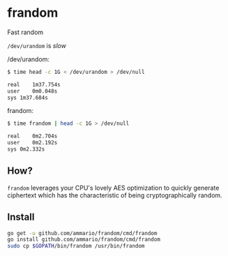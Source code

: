 # frandom

Fast random

`/dev/urandom` is *slow*


/dev/urandom:

```bash
$ time head -c 1G < /dev/urandom > /dev/null

real	1m37.754s
user	0m0.048s
sys	1m37.684s
```

frandom:

```bash
$ time frandom | head -c 1G > /dev/null

real	0m2.704s
user	0m2.192s
sys	0m2.332s
```

## How?

`frandom` leverages your CPU's lovely AES optimization to quickly generate ciphertext which has the characteristic of being cryptographically random.

## Install

```bash
go get -u github.com/ammario/frandom/cmd/frandom
go install github.com/ammario/frandom/cmd/frandom
sudo cp $GOPATH/bin/frandom /usr/bin/frandom
```
